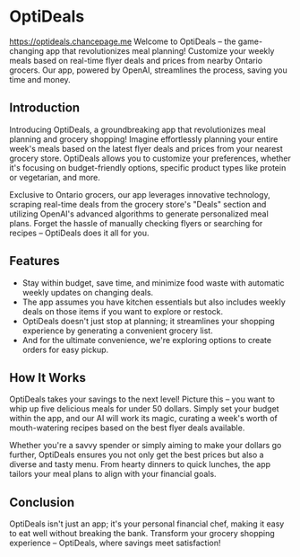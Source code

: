 # OptiDeals
https://optideals.chancepage.me
Welcome to OptiDeals – the game-changing app that revolutionizes meal planning! Customize your weekly meals based on real-time flyer deals and prices from nearby Ontario grocers. Our app, powered by OpenAI, streamlines the process, saving you time and money. 

## Introduction

Introducing OptiDeals, a groundbreaking app that revolutionizes meal planning and grocery shopping! Imagine effortlessly planning your entire week's meals based on the latest flyer deals and prices from your nearest grocery store. OptiDeals allows you to customize your preferences, whether it's focusing on budget-friendly options, specific product types like protein or vegetarian, and more. 

Exclusive to Ontario grocers, our app leverages innovative technology, scraping real-time deals from the grocery store's "Deals" section and utilizing OpenAI's advanced algorithms to generate personalized meal plans. Forget the hassle of manually checking flyers or searching for recipes – OptiDeals does it all for you. 

## Features

- Stay within budget, save time, and minimize food waste with automatic weekly updates on changing deals. 
- The app assumes you have kitchen essentials but also includes weekly deals on those items if you want to explore or restock. 
- OptiDeals doesn't just stop at planning; it streamlines your shopping experience by generating a convenient grocery list. 
- And for the ultimate convenience, we're exploring options to create orders for easy pickup. 

## How It Works

OptiDeals takes your savings to the next level! Picture this – you want to whip up five delicious meals for under 50 dollars. Simply set your budget within the app, and our AI will work its magic, curating a week's worth of mouth-watering recipes based on the best flyer deals available. 

Whether you're a savvy spender or simply aiming to make your dollars go further, OptiDeals ensures you not only get the best prices but also a diverse and tasty menu. From hearty dinners to quick lunches, the app tailors your meal plans to align with your financial goals. 

## Conclusion

OptiDeals isn't just an app; it's your personal financial chef, making it easy to eat well without breaking the bank. Transform your grocery shopping experience – OptiDeals, where savings meet satisfaction!
